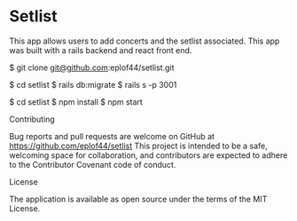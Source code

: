 # Setlist

This app allows users to add concerts and the setlist associated. This app was built with a rails backend and react front end.

$ git clone git@github.com:eplof44/setlist.git

$ cd setlist $ rails db:migrate $ rails s -p 3001

$ cd setlist $ npm install $ npm start

Contributing

Bug reports and pull requests are welcome on GitHub at https://github.com/eplof44/setlist This project is intended to be a safe, welcoming space for collaboration, and contributors are expected to adhere to the Contributor Covenant code of conduct.

License

The application is available as open source under the terms of the MIT License.
